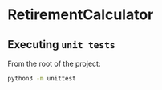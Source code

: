 # RetirementCalculator

## Executing `unit tests`

From the root of the project:

```bash
python3 -m unittest
```
